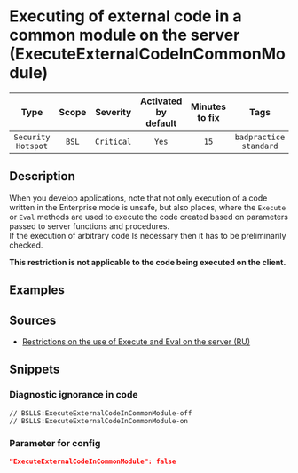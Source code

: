 # Executing of external code in a common module on the server (ExecuteExternalCodeInCommonModule)

|        Type        | Scope |  Severity  | Activated<br>by default | Minutes<br>to fix |               Tags                |
|:------------------:|:-----:|:----------:|:-----------------------------:|:-----------------------:|:---------------------------------:|
| `Security Hotspot` | `BSL` | `Critical` |             `Yes`             |          `15`           | `badpractice`<br>`standard` |

<!-- Блоки выше заполняются автоматически, не трогать -->
## Description
<!-- Описание диагностики заполняется вручную. Необходимо понятным языком описать смысл и схему работу -->

When you develop applications, note that not only execution of a code written in the Enterprise mode is unsafe, but also places, where the `Execute` or `Eval` methods are used to execute the code created based on parameters passed to server functions and procedures.  
If the execution of arbitrary code Is necessary then it has to be preliminarily checked.

**This restriction is not applicable to the code being executed on the client.**

## Examples
<!-- В данном разделе приводятся примеры, на которые диагностика срабатывает, а также можно привести пример, как можно исправить ситуацию -->

## Sources
<!-- Необходимо указывать ссылки на все источники, из которых почерпнута информация для создания диагностики -->


* [Restrictions on the use of Execute and Eval on the server (RU)](https://its.1c.ru/db/v8std#content:770:hdoc)

## Snippets

<!-- Блоки ниже заполняются автоматически, не трогать -->
### Diagnostic ignorance in code

```bsl
// BSLLS:ExecuteExternalCodeInCommonModule-off
// BSLLS:ExecuteExternalCodeInCommonModule-on
```

### Parameter for config

```json
"ExecuteExternalCodeInCommonModule": false
```
